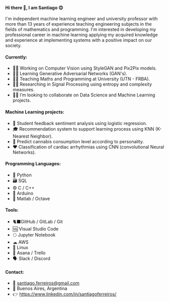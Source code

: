 #### Hi there 👋, I am Santiago 😊

I'm independent machine learning engineer and university professor with more than 13 years of experience teaching engineering subjects in the fields of mathematics and programming. I'm interested in developing my professional career in machine learning applying my acquired knowledge and experience at implementing systems with a positive impact on our society.

#### Currently:

- 👨‍💻 Working on Computer Vision using StyleGAN and Pix2Pix models.
- 👨‍🎓 Learning Generative Adversarial Networks (GAN's).  
- 👨‍🏫 Teaching Maths and Programming at University (UTN - FRBA).
- 👨‍🔬 Researching in Signal Processing using entropy and complexity measures.
- 🕵️‍♂️ I’m looking to collaborate on Data Science and Machine Learning projects.


#### Machine Learning projects:

- 📝 Student feedback sentiment analysis using logistic regression.
- 🎓 Recommendation system to support learning process using KNN (K-Nearest Neighbor).
- 🍁 Predict cannabis consumption level according to personality.
- ❤ Classification of cardiac arrhythmias using CNN (convolutional Neural Networks).


#### Programming Languages: 

- 🐍 Python 
- 🗃️ SQL
- © C / C++
- 🤖 Arduino
- 📐 Matlab / Octave


#### Tools:

- 🐈‍⬛GitHub / GitLab / Git
- 🆚 Visual Studio Code
- 🌕 Jupyter Notebook
- ☁ AWS
- 🐧 Linux
- 📅 Asana / Trello
- 🗣️ Slack / Discord

#### Contact:

- 📩 santiago.ferreiros@gmail.com
- 📍 Buenos Aires, Argentina
- 👉 https://www.linkedin.com/in/santiagoferreiros/
